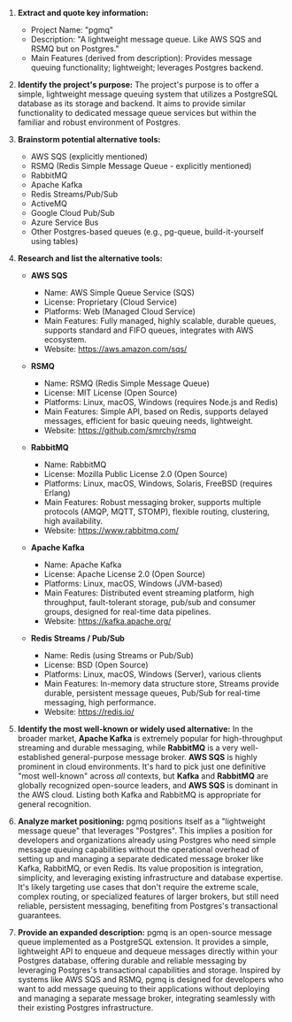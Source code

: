 1.  **Extract and quote key information:**
    *   Project Name: "pgmq"
    *   Description: "A lightweight message queue. Like AWS SQS and RSMQ but on Postgres."
    *   Main Features (derived from description): Provides message queuing functionality; lightweight; leverages Postgres backend.

2.  **Identify the project's purpose:** The project's purpose is to offer a simple, lightweight message queuing system that utilizes a PostgreSQL database as its storage and backend. It aims to provide similar functionality to dedicated message queue services but within the familiar and robust environment of Postgres.

3.  **Brainstorm potential alternative tools:**
    *   AWS SQS (explicitly mentioned)
    *   RSMQ (Redis Simple Message Queue - explicitly mentioned)
    *   RabbitMQ
    *   Apache Kafka
    *   Redis Streams/Pub/Sub
    *   ActiveMQ
    *   Google Cloud Pub/Sub
    *   Azure Service Bus
    *   Other Postgres-based queues (e.g., pg-queue, build-it-yourself using tables)

4.  **Research and list the alternative tools:**

    *   **AWS SQS**
        *   Name: AWS Simple Queue Service (SQS)
        *   License: Proprietary (Cloud Service)
        *   Platforms: Web (Managed Cloud Service)
        *   Main Features: Fully managed, highly scalable, durable queues, supports standard and FIFO queues, integrates with AWS ecosystem.
        *   Website: https://aws.amazon.com/sqs/

    *   **RSMQ**
        *   Name: RSMQ (Redis Simple Message Queue)
        *   License: MIT License (Open Source)
        *   Platforms: Linux, macOS, Windows (requires Node.js and Redis)
        *   Main Features: Simple API, based on Redis, supports delayed messages, efficient for basic queuing needs, lightweight.
        *   Website: https://github.com/smrchy/rsmq

    *   **RabbitMQ**
        *   Name: RabbitMQ
        *   License: Mozilla Public License 2.0 (Open Source)
        *   Platforms: Linux, macOS, Windows, Solaris, FreeBSD (requires Erlang)
        *   Main Features: Robust messaging broker, supports multiple protocols (AMQP, MQTT, STOMP), flexible routing, clustering, high availability.
        *   Website: https://www.rabbitmq.com/

    *   **Apache Kafka**
        *   Name: Apache Kafka
        *   License: Apache License 2.0 (Open Source)
        *   Platforms: Linux, macOS, Windows (JVM-based)
        *   Main Features: Distributed event streaming platform, high throughput, fault-tolerant storage, pub/sub and consumer groups, designed for real-time data pipelines.
        *   Website: https://kafka.apache.org/

    *   **Redis Streams / Pub/Sub**
        *   Name: Redis (using Streams or Pub/Sub)
        *   License: BSD (Open Source)
        *   Platforms: Linux, macOS, Windows (Server), various clients
        *   Main Features: In-memory data structure store, Streams provide durable, persistent message queues, Pub/Sub for real-time messaging, high performance.
        *   Website: https://redis.io/

5.  **Identify the most well-known or widely used alternative:** In the broader market, **Apache Kafka** is extremely popular for high-throughput streaming and durable messaging, while **RabbitMQ** is a very well-established general-purpose message broker. **AWS SQS** is highly prominent in cloud environments. It's hard to pick just one definitive "most well-known" across *all* contexts, but **Kafka** and **RabbitMQ** are globally recognized open-source leaders, and **AWS SQS** is dominant in the AWS cloud. Listing both Kafka and RabbitMQ is appropriate for general recognition.

6.  **Analyze market positioning:** pgmq positions itself as a "lightweight message queue" that leverages "Postgres". This implies a position for developers and organizations already using Postgres who need simple message queuing capabilities without the operational overhead of setting up and managing a separate dedicated message broker like Kafka, RabbitMQ, or even Redis. Its value proposition is integration, simplicity, and leveraging existing infrastructure and database expertise. It's likely targeting use cases that don't require the extreme scale, complex routing, or specialized features of larger brokers, but still need reliable, persistent messaging, benefiting from Postgres's transactional guarantees.

7.  **Provide an expanded description:** pgmq is an open-source message queue implemented as a PostgreSQL extension. It provides a simple, lightweight API to enqueue and dequeue messages directly within your Postgres database, offering durable and reliable messaging by leveraging Postgres's transactional capabilities and storage. Inspired by systems like AWS SQS and RSMQ, pgmq is designed for developers who want to add message queuing to their applications without deploying and managing a separate message broker, integrating seamlessly with their existing Postgres infrastructure.